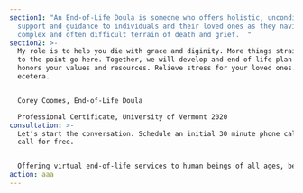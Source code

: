 ```yaml
---
section1: "An End-of-Life Doula is someone who offers holistic, unconditional
  support and guidance to individuals and their loved ones as they navigate the
  complex and often difficult terrain of death and grief.  "
section2: >-
  My role is to help you die with grace and diginity. More things straight and
  to the point go here. Together, we will develop and end of life plan that
  honors your values and resources. Relieve stress for your loved ones. Ecetera
  ecetera.


  Corey Coomes, End-of-Life Doula

  Professional Certificate, University of Vermont 2020
consultation: >-
  Let’s start the conversation. Schedule an initial 30 minute phone call or Zoom
  call for free.   


  Offering virtual end-of-life services to human beings of all ages, beliefs, and life expressions.
action: aaa
---
```


